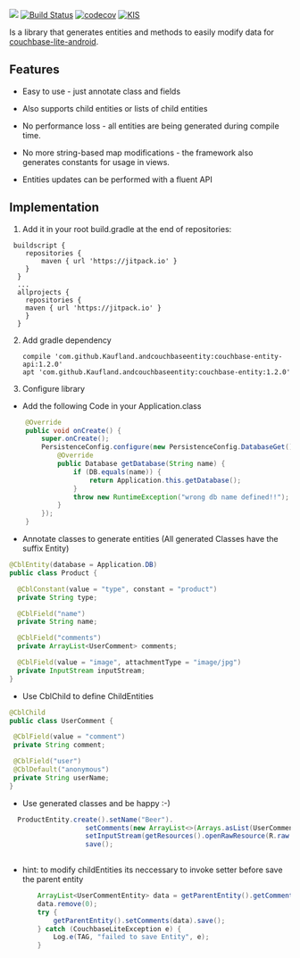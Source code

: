 [![](https://jitpack.io/v/Kaufland/andcouchbaseentity.svg)](https://jitpack.io/#Kaufland/andcouchbaseentity)
[![Build Status](https://travis-ci.org/Kaufland/andcouchbaseentity.svg?branch=master)](https://travis-ci.org/Kaufland/andcouchbaseentity)
[![codecov](https://codecov.io/gh/Kaufland/andcouchbaseentity/branch/master/graph/badge.svg)](https://codecov.io/gh/Kaufland/andcouchbaseentity)
[![KIS](https://img.shields.io/badge/KIS-awesome-red.svg)](http://www.spannende-it.de)



Is a library that generates entities and methods to easily modify data for [couchbase-lite-android](https://github.com/couchbase/couchbase-lite-android).



## Features

* Easy to use - just annotate class and fields

* Also supports child entities or lists of child entities

* No performance loss - all entities are being generated during compile time.

* No more string-based map modifications - the framework also generates constants for usage in views.

* Entities updates can be performed with a fluent API

## Implementation


1. Add it in your root build.gradle at the end of repositories:

```
 buildscript {
    repositories {
        maven { url 'https://jitpack.io' }
    }
  }
  ...
  allprojects {
    repositories {
	maven { url 'https://jitpack.io' }
    }
  }
```

2. Add gradle dependency

    ```
    compile 'com.github.Kaufland.andcouchbaseentity:couchbase-entity-api:1.2.0'
    apt 'com.github.Kaufland.andcouchbaseentity:couchbase-entity:1.2.0'
    ```

3. Configure library 

* Add the following Code in your Application.class

``` java
    @Override
    public void onCreate() {
        super.onCreate();
        PersistenceConfig.configure(new PersistenceConfig.DatabaseGet() {
            @Override
            public Database getDatabase(String name) {
                if (DB.equals(name)) {
                    return Application.this.getDatabase();
                }
                throw new RuntimeException("wrong db name defined!!");
            }
        });
    }
```
  
 * Annotate classes to generate entities (All generated Classes have the suffix Entity)
  
  ``` java
@CblEntity(database = Application.DB)
public class Product {

    @CblConstant(value = "type", constant = "product")
    private String type;

    @CblField("name")
    private String name;

    @CblField("comments")
    private ArrayList<UserComment> comments;

    @CblField(value = "image", attachmentType = "image/jpg")
    private InputStream inputStream;
}
   ```
   * Use CblChild to define ChildEntities
   ``` java
@CblChild
public class UserComment {

    @CblField(value = "comment")
    private String comment;

    @CblField("user")
    @CblDefault("anonymous")
    private String userName;
}
   ```

 * Use generated classes and be happy :-)

 ``` java
   ProductEntity.create().setName("Beer").
                    setComments(new ArrayList<>(Arrays.asList(UserCommentEntity.create().setComment("very awesome"), UserCommentEntity.create().setComment("tasty")))).
                    setInputStream(getResources().openRawResource(R.raw.ic_kaufland_placeholder)).
                    save();
                
 ```
  * hint: to modify childEntities its neccessary to invoke setter before save the parent entity
  
 ``` java
        ArrayList<UserCommentEntity> data = getParentEntity().getComments();
        data.remove(0);
        try {
            getParentEntity().setComments(data).save();
        } catch (CouchbaseLiteException e) {
            Log.e(TAG, "failed to save Entity", e);
        }
                
 ```  
  
